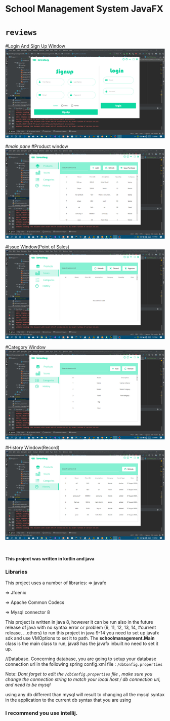 # School Management System JavaFX
# `reviews`

#Login And Sign Up Window
![](screenshots/bandicam%202020-08-28%2017-18-06-654.jpg) 


#_main pane_
#Product window
![](screenshots/bandicam%202020-08-28%2017-17-56-581.jpg)


#Issue Window(Point of Sales)
![](screenshots/bandicam%202020-08-28%2017-18-00-019.jpg)

#Category Window
![](screenshots/bandicam%202020-08-28%2017-18-01-949.jpg)

#History Window(Record)
![](screenshots/bandicam%202020-08-28%2017-18-03-808.jpg)

\
\
 <b>This project was written in kotlin and java</b>

 
### Libraries

This project uses a number of libraries:
=> javafx <p/>
=> Jfoenix <p/>
=> Apache Common Codecs <p/>
=> Mysql connector 8<p/>

This project is written in java 8, however it can be run also in the future release of java with no syntax error or problem (9, 11, 12, 13, 14, #current release, ...others)
to run this project in java 9-14 you need to set up javafx sdk and use VMOptions to set it to path. The <b>schoolmanagement.Main</b> class is the main class to run, 
java8 has the javafx inbuilt no need to set it up.


//Database. 
Concerning database, you are going to setup your database connection url in the following spring config.xml file : 
`/dbConfig.properties`


Note: *Dont forget to edit the `/dbConfig.properties` file , make sure you change the connection string to match your local host / db connection url, and need to be mysql*

using any db different than mysql will result to changing all the mysql syntax in the application to the current db syntax that you are using

### I recommend you use intellij.